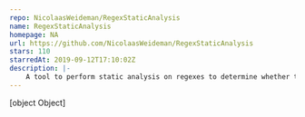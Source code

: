 ```yaml
---
repo: NicolaasWeideman/RegexStaticAnalysis
name: RegexStaticAnalysis
homepage: NA
url: https://github.com/NicolaasWeideman/RegexStaticAnalysis
stars: 110
starredAt: 2019-09-12T17:10:02Z
description: |-
    A tool to perform static analysis on regexes to determine whether they are vulnerable to ReDoS.
---
```


[object Object]
